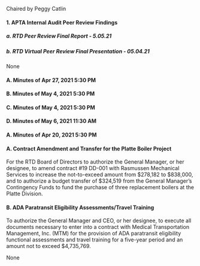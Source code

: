 Chaired by Peggy Catlin

#### 1. APTA Internal Audit Peer Review Findings

##### a. RTD Peer Review Final Report - 5.05.21

##### b. RTD Virtual Peer Review Final Presentation - 05.04.21

None

#### A. Minutes of Apr 27, 2021 5:30 PM

#### B. Minutes of May 4, 2021 5:30 PM

#### C. Minutes of May 4, 2021 5:30 PM

#### D. Minutes of May 6, 2021 11:30 AM

#### A. Minutes of Apr 20, 2021 5:30 PM

#### A. Contract Amendment and Transfer for the Platte Boiler Project

For the RTD Board of Directors to authorize the General Manager, or her designee, to amend contract #19 DD-001 with Rasmussen Mechanical Services to increase the not-to-exceed amount from $278,182 to $838,000, and to authorize a budget transfer of $324,519 from the General Manager’s Contingency Funds to fund the purchase of three replacement boilers at the Platte Division.

#### B. ADA Paratransit Eligibility Assessments/Travel Training

To authorize the General Manager and CEO, or her designee, to execute all documents necessary to enter into a contract with Medical Transportation Management, Inc. (MTM) for the provision of ADA paratransit eligibility functional assessments and travel training for a five-year period and an amount not to exceed $4,735,769.

None